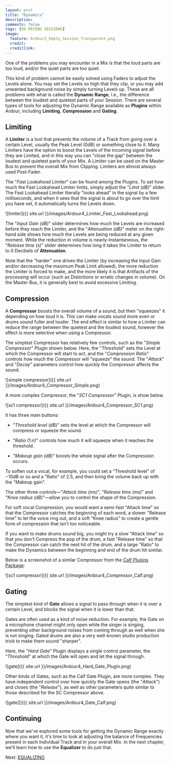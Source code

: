 ```yaml
---
layout: post
title: "Dynamics"
description:
comments: false 
tags: [04 MIXING SESSIONS]
image:
  feature: Ardour3_Empty_Session_Transparent.png
  credit:  
  creditlink:  
---
```


One of the problems you may encounter in a Mix is that the loud parts
are too loud, and/or the quiet parts are too quiet.

This kind of problem cannot be easily solved using Faders to adjust the Levels alone. You may
set the Levels so high that they clip, or you may add unwanted
background noise by simply turning Levels up. These are all problems
with what is called the **Dynamic Range**, i.e., the difference between
the loudest and quietest parts of your Session. There are several types
of tools for adjusting the Dynamic Range available as **Plugins**
within Ardour, including **Limiting**, **Compression** and **Gating**.

## Limiting

A **Limiter** is a tool that prevents the volume of a Track from going
over a certain Level, usually the Peak Level (0dB) or something close to
it. Many Limiters have the option to boost the Levels of the incoming
signal before they are Limited, and in this way you can "close the gap"
between the loudest and quietest parts of your Mix. A Limiter can be
used on the Master Bus to prevent the overall Mix from Clipping.
Limiters are almost always used Post-Fader.

The "*Fast Lookahead Limiter*" can be found among the Plugins. To
set how much the Fast Lookahead Limiter limits, simply adjust the
"*Limit (dB)*" slider. The Fast Lookahead Limiter literally "looks
ahead" in the signal by a few milliseconds, and when it sees that the
signal is about to go over the limit you have set, it automatically
turns the Levels down.

![limiter]({{ site.url }}/images/Ardour4_Limiter_Fast_Lookahead.png)

The "*Input Gain (dB)*" slider determines how much the Levels are
increased before they reach the Limiter, and the "*Attenuation (dB)*"
meter on the right-hand side shows how much the Levels are being reduced
at any given moment. While the reduction in volume is
nearly-instantaneous, the "*Release time (s)*" slider determines how
long it takes the Limiter to return to 0 Decibels of **Attenuation**.

Note that the "harder" one drives the Limiter (by increasing the Input
Gain and/or decreasing the maximum Peak Limit allowed), the more
reduction the Limiter is forced to make, and the more likely it is that
Artifacts of the processing will occur (such as Distortions or erratic
changes in volume). On the Master Bus, it is generally best to avoid
excessive Limiting.

## Compression

A **Compressor** boosts the overall volume of a sound, but then
"squeezes" it depending on how loud it is. This can make vocals sound
more even or drums sound fuller and louder. The end effect is similar to
how a Limiter can reduce the range between the quietest and the loudest
sound, however the effect is more selective when using a Compressor.

The simplest Compressor has relatively few controls, such as the
"*Simple Compressor*" Plugin shown below. Here, the "*Threshold*"
sets the Level at which the Compressor will start to act, and the
"*Compression Ratio*" controls how much the Compressor will "squeeze"
the sound. The "*Attack*" and "*Decay*" parameters control how quickly
the Compressor affects the sound.

![simple compressor]({{ site.url }}/images/Ardour4_Compressor_Simple.png)

A more complex Compressor, the "*SC1 Compressor*" Plugin, is show below.

![sc1 compressor]({{ site.url }}/images/Ardour4_Compressor_SC1.png)

It has three main buttons:

* "*Threshold level* (dB)" sets the level at which the Compressor will compress or squeeze the sound.

* "*Ratio* (1:n)" controls how much it will squeeze when it reaches the threshold.

* "*Makeup gain (dB)*" boosts the whole signal after the Compression occurs.

To soften out a vocal, for example, you could set a "Threshold level" of −10dB or so
and a "Ratio" of 2.5, and then bring the volume back up with the "Makeup
gain".

The other three controls—"*Attack time (ms)*", "*Release time (ms)*" and
"*Knee radius (dB)*"—allow you to control the shape of the Compression.

For soft vocal Compression, you would want a semi-fast "Attack time" so
that the Compressor catches the beginning of each word, a slower
"Release time" to let the voice ring out, and a soft "Knee radius" to
create a gentle form of compression that isn't too noticeable.

If you want to make drums sound big, you might try a slow "Attack time" so that
you don't Compress the pop of the drum, a fast "Release time" so that
the Compressor can catch the next hit of the drum, and a large "Ratio"
to make the Dynamics between the beginning and end of the drum hit
similar.

Below is a screenshot of a similar Compressor from the [Calf Plugins Package](http://calf.sourceforge.net/plugins.html):

![sc1 compressor]({{ site.url }}/images/Ardour4_Compressor_Calf.png)

## Gating

The simplest kind of **Gate** allows a signal to pass through when it is
over a certain Level, and blocks the signal when it is lower than that.

Gates are often used as a kind of noise reduction. For example, the Gate
on a microphone channel might only open while the singer is singing,
preventing other background noises from coming through as well when she
is not singing. Gated drums are also a very well-known studio production
trick to make them sound "sharper".

Here, the "*Hard Gate*" Plugin displays a single control
parameter, the "*Threshold*" at which the Gate will open and let the
signal through.

![gate]({{ site.url }}/images/Ardour4_Hard_Gate_Plugin.png)

Other kinds of Gates, such as the Calf Gate Plugin, are
more complex. They have independent control over how quickly the Gate
opens (the "*Attack*") and closes (the "*Release*"), as well as other
parameters quite similar to those described for the SC Compressor above.

![gate2]({{ site.url }}/images/Ardour4_Gate_Calf.png)

## Continuing

Now that we've explored some tools for getting the Dynamic Range exactly
where you want it, it's time to look at adjusting the balance of
Frequencies present in each individual Track and in your overall Mix. In
the next chapter, we'll learn how to use the **Equalizer** to do just
that.

Next: [EQUALIZING](../equalizing)
